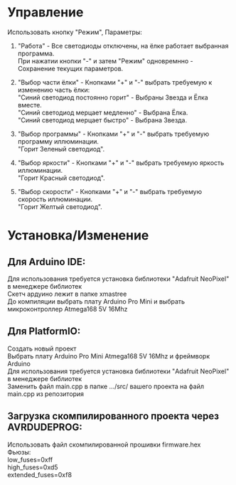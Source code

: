 Управление
===========
Использовать кнопку "Режим", Параметры:  

1. "Работа" - Все светодиоды отключены, на ёлке работает выбранная программа.  
При нажатии кнопки "-" и затем "Режим" одновремнно - Сохранение текущих параметров.

2. "Выбор части ёлки" - Кнопками "+" и "-" выбрать требуемую к изменению часть ёлки:  
"Синий светодиод постоянно горит" - Выбраны Звезда и Ёлка вместе.  
"Синий cветодиод мерцает медленно" - Выбрана Ёлка.  
"Синий cветодиод мерцает быстро" - Выбрана Звезда.  

3. "Выбор программы" - Кнопками "+" и "-" выбрать требуемую программу иллюминации.  
"Горит Зеленый светодиод".

4. "Выбор яркости" - Кнопками "+" и "-" выбрать требуемую яркость иллюминации.  
"Горит Красный светодиод".

5. "Выбор скорости" - Кнопками "+" и "-" выбрать требуемую скорость иллюминации.  
"Горит Желтый светодиод".


Установка/Изменение
===========
Для Arduino IDE:
----------------
Для использования требуется установка библиотеки "Adafruit NeoPixel" в менеджере библиотек  
Скетч ардуино лежит в папке xmastree  
До компиляции выбрать плату Arduino Pro Mini и выбрать микроконтроллер Atmega168 5V 16Mhz  

Для PlatformIO:
---------------
Создать новый проект  
Выбрать плату Arduino Pro Mini Atmega168 5V 16Mhz и фреймворк Arduino  
Для использования требуется установка библиотеки "Adafruit NeoPixel" в менеджере библиотек  
Заменить файл main.cpp в папке .../src/ вашего проекта на файл main.cpp из репозитория  

Загрузка скомпилированного проекта через AVRDUDEPROG:
-----------------------------------
Использовать файл скомпилированной прошивки firmware.hex  
Фьюзы:  
low_fuses=0xff  
high_fuses=0xd5  
extended_fuses=0xf8  


